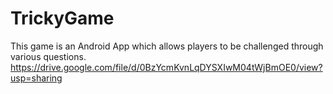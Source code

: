 # TrickyGame
This game is an Android App which allows players to be challenged through various questions.
https://drive.google.com/file/d/0BzYcmKvnLqDYSXIwM04tWjBmOE0/view?usp=sharing

